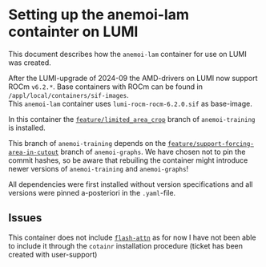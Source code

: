 # Setting up the anemoi-lam containter on LUMI
This document describes how the `anemoi-lam` container for use on LUMI was created.

After the LUMI-upgrade of 2024-09 the AMD-drivers on LUMI now support ROCm `v6.2.*`. 
Base containers with ROCm can be found in `/appl/local/containers/sif-images`.  
This `anemoi-lam` container uses `lumi-rocm-rocm-6.2.0.sif` as base-image.

In this container the [`feature/limited_area_crop`](https://github.com/dietervdb-meteo/anemoi-training/tree/feature/limited_area_crop) branch of `anemoi-training` is installed.  

This branch of `anemoi-training` depends on the [`feature/support-forcing-area-in-cutout`](https://github.com/ecmwf/anemoi-graphs/tree/feature/support-forcing-area-in-cutout) branch of `anemoi-graphs`.
We have chosen not to pin the commit hashes, so be aware that rebuiling the container might introduce newer versions of `anemoi-training` and `anemoi-graphs`!

All dependencies were first installed without version specifications and all versions were pinned a-posteriori in the `.yaml`-file.

## Issues
This container does not include [`flash-attn`](https://github.com/Dao-AILab/flash-attention) as for now I have not been able to include it through the `cotainr` installation procedure (ticket has been created with user-support)

